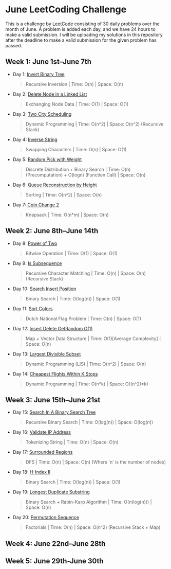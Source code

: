 # June LeetCoding Challenge

This is a challenge by [LeetCode](https://leetcode.com/explore/featured/card/june-leetcoding-challenge/) consisting of 30 daily problems over the month of June. A problem is added each day, and we have 24 hours to make a valid submission. I will be uploading my solutions in this repository after the deadline to make a valid submission for the given problem has passed.

## Week 1: June 1st–June 7th

* Day 1: [Invert Binary Tree](https://leetcode.com/explore/featured/card/june-leetcoding-challenge/539/week-1-june-1st-june-7th/3347/)

    > Recursive Inversion | 
    > Time: O(n) |
    > Space: O(n)

* Day 2: [Delete Node in a Linked List](https://leetcode.com/explore/featured/card/june-leetcoding-challenge/539/week-1-june-1st-june-7th/3348/)

    > Exchanging Node Data | 
    > Time: O(1) |
    > Space: O(1)

* Day 3: [Two City Scheduling](https://leetcode.com/explore/featured/card/june-leetcoding-challenge/539/week-1-june-1st-june-7th/3349/)

    > Dynamic Programming |
    > Time: O(n^2) |
    > Space: O(n^2) (Recursive Stack)

* Day 4: [Inverse String](https://leetcode.com/explore/featured/card/june-leetcoding-challenge/539/week-1-june-1st-june-7th/3350/)

    > Swapping Characters |
    > Time: O(n) |
    > Space: O(1)

* Day 5: [Random Pick with Weight](https://leetcode.com/explore/featured/card/june-leetcoding-challenge/539/week-1-june-1st-june-7th/3351/)

    > Discrete Distribution + Binary Search |
    > Time: O(n) (Precomputation) + O(logn) (Function Call) |
    > Space: O(n) 

* Day 6: [Queue Reconstruction by Height](https://leetcode.com/explore/featured/card/june-leetcoding-challenge/539/week-1-june-1st-june-7th/3352/)

    > Sorting |
    > Time: O(n^2) |
    > Space: O(n) 

* Day 7: [Coin Change 2](https://leetcode.com/explore/featured/card/june-leetcoding-challenge/539/week-1-june-1st-june-7th/3353/)

    > Knapsack |
    > Time: O(n*m) |
    > Space: O(n)

## Week 2: June 8th–June 14th

* Day 8: [Power of Two](https://leetcode.com/explore/featured/card/june-leetcoding-challenge/540/week-2-june-8th-june-14th/3354/)

    > Bitwise Operation |
    > Time: O(1) |
    > Space: O(1)

* Day 9: [Is Subsequence](https://leetcode.com/explore/featured/card/june-leetcoding-challenge/540/week-2-june-8th-june-14th/3355/)

    > Recursive Character Matching |
    > Time: O(n) |
    > Space: O(n) (Recursive Stack)

* Day 10: [Search Insert Position](https://leetcode.com/explore/featured/card/june-leetcoding-challenge/540/week-2-june-8th-june-14th/3356/)

    > Binary Search |
    > Time: O(log(n)) |
    > Space: O(1)   

* Day 11: [Sort Colors](https://leetcode.com/explore/featured/card/june-leetcoding-challenge/540/week-2-june-8th-june-14th/3357/)

    > Dutch National Flag Problem |
    > Time: O(n) |
    > Space: O(1)

* Day 12: [Insert Delete GetRandom O(1)](https://leetcode.com/explore/featured/card/june-leetcoding-challenge/540/week-2-june-8th-june-14th/3358/)

    > Map + Vector Data Structure |
    > Time: O(1)[Average Complexity] |
    > Space: O(n)

* Day 13: [Largest Divisible Subset](https://leetcode.com/explore/featured/card/june-leetcoding-challenge/540/week-2-june-8th-june-14th/3359/)

    > Dynamic Programming (LIS) |
    > Time: O(n^2) |
    > Space: O(n)

* Day 14: [Cheapest Flights Within K Stops](https://leetcode.com/explore/featured/card/june-leetcoding-challenge/540/week-2-june-8th-june-14th/3360/)

    > Dynamic Programming |
    > Time: O(n*k) |
    > Space: O((n^2)*k)

## Week 3: June 15th–June 21st

* Day 15: [Search In A Binary Search Tree](https://leetcode.com/explore/featured/card/june-leetcoding-challenge/540/week-2-june-8th-june-14th/3361/)

    > Recursive Binary Search |
    > Time: O(log(n)) |
    > Space: O(log(n))

* Day 16: [Validate IP Address](https://leetcode.com/explore/featured/card/june-leetcoding-challenge/540/week-2-june-8th-june-14th/3362/)

    > Tokenizing String |
    > Time: O(n) |
    > Space: O(n)

* Day 17: [Surrounded Regions](https://leetcode.com/explore/featured/card/june-leetcoding-challenge/540/week-2-june-8th-june-14th/3363/)

    > DFS |
    > Time: O(n) |
    > Space: O(n) (Where 'n' is the number of nodes)

* Day 18: [H-Index II](https://leetcode.com/explore/featured/card/june-leetcoding-challenge/540/week-2-june-8th-june-14th/3364/)

    > Binary Search |
    > Time: O(log(n)) |
    > Space: O(1)

* Day 19: [Longest Duplicate Substring](https://leetcode.com/explore/featured/card/june-leetcoding-challenge/540/week-2-june-8th-june-14th/3365/)

    > Binary Search + Rabin-Karp Algorithm |
    > Time: O(n(log(n))) |
    > Space: O(n)

* Day 20: [Permutation Sequence](https://leetcode.com/explore/featured/card/june-leetcoding-challenge/540/week-2-june-8th-june-14th/3366/)

    > Factorials |
    > Time: O(n) |
    > Space: O(n^2) (Recursive Stack + Map)

## Week 4: June 22nd–June 28th

## Week 5: June 29th-June 30th
